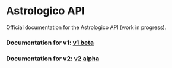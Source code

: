 # Astrologico API

Official documentation for the Astrologico API (work in progress).

### Documentation for v1: [v1 beta](v1)

### Documentation for v2: [v2 alpha](v2)